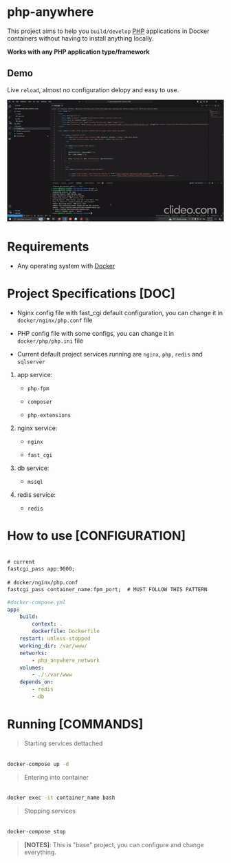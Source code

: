 # php-anywhere

This project aims to help you `build/develop` [PHP](https://www.php.net) applications in Docker containers without having to install anything locally.

**Works with any PHP application type/framework**

## Demo 

Live `reload`, almost no configuration delopy and easy to use.

<img src="examples/demo.gif" alt="php-anywhere example" />

# Requirements

- Any operating system with [Docker](https://www.docker.com)


# Project Specifications **[DOC]**

- Nginx config file with fast_cgi default configuration, you can change it in `docker/nginx/php.conf` file

- PHP config file with some configs, you can change it in `docker/php/php.ini` file

- Current default project services running are `nginx`, `php`, `redis` and `sqlserver`

1. app service:

    - `php-fpm`

    - `composer`

    - `php-extensions`

2. nginx service:

    - `nginx`

    - `fast_cgi`
3. db service:

    - `mssql`

4. redis service:

    - `redis`

# How to use **[CONFIGURATION]**

```nginx

# current
fastcgi_pass app:9000; 

# docker/nginx/php.conf
fastcgi_pass container_name:fpm_port;  # MUST FOLLOW THIS PATTERN

```


```yml
#docker-compose.yml
app:
    build:
        context: .
        dockerfile: Dockerfile
    restart: unless-stopped
    working_dir: /var/www/
    networks:
        - php_anywhere_network
    volumes:
        - ./:/var/www
    depends_on:
        - redis
        - db
```


# Running **[COMMANDS]**

> Starting services dettached
```bash

docker-compose up -d 

```

> Entering into container

```bash

docker exec -it container_name bash

```

> Stopping services

```bash

docker-compose stop

```

> **[NOTES]**:  This is "base" project, you can configure and change everything.
